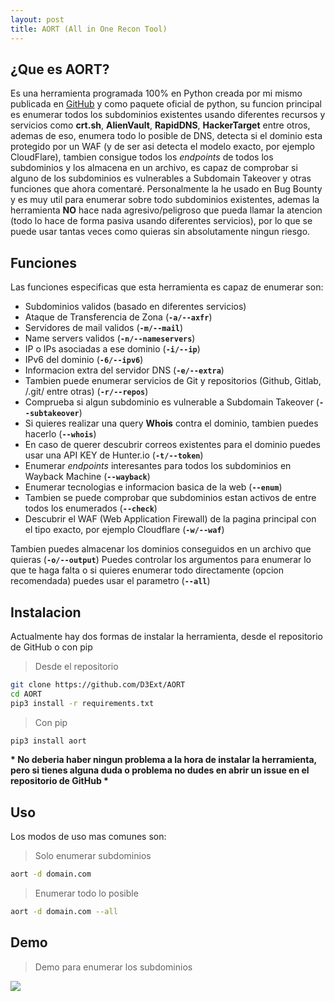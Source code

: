 ```yaml
---
layout: post
title: AORT (All in One Recon Tool)
---
```


## ¿Que es AORT?
Es una herramienta programada 100% en Python creada por mi mismo publicada en [GitHub](https://github.com/D3Ext/AORT) y como paquete oficial de python, su funcion principal es enumerar todos los subdominios existentes usando diferentes recursos y servicios como **crt.sh**, **AlienVault**, **RapidDNS**, **HackerTarget** entre otros, ademas de eso, enumera todo lo posible de DNS, detecta si el dominio esta protegido por un WAF (y de ser asi detecta el modelo exacto, por ejemplo CloudFlare), tambien consigue todos los *endpoints* de todos los subdominios y los almacena en un archivo, es capaz de comprobar si alguno de los subdominios es vulnerables a Subdomain Takeover y otras funciones que ahora comentaré.
Personalmente la he usado en Bug Bounty y es muy util para enumerar sobre todo subdominios existentes, ademas la herramienta **NO** hace nada agresivo/peligroso que pueda llamar la atencion (todo lo hace de forma pasiva usando diferentes servicios), por lo que se puede usar tantas veces como quieras sin absolutamente ningun riesgo.

## Funciones

Las funciones especificas que esta herramienta es capaz de enumerar son:
- Subdominios validos (basado en diferentes servicios)
- Ataque de Transferencia de Zona (**`-a/--axfr`**)
- Servidores de mail validos (**`-m/--mail`**)
- Name servers validos (**`-n/--nameservers`**)
- IP o IPs asociadas a ese dominio (**`-i/--ip`**)
- IPv6 del dominio (**`-6/--ipv6`**)
- Informacion extra del servidor DNS (**`-e/--extra`**)
- Tambien puede enumerar servicios de Git y repositorios (Github, Gitlab, /.git/ entre otras) (**`-r/--repos`**)
- Comprueba si algun subdominio es vulnerable a Subdomain Takeover (**`--subtakeover`**)
- Si quieres realizar una query **Whois** contra el dominio, tambien puedes hacerlo (**`--whois`**) 
- En caso de querer descubrir correos existentes para el dominio puedes usar una API KEY  de Hunter.io (**`-t/--token`**)
- Enumerar *endpoints* interesantes para todos los subdominios en Wayback Machine (**`--wayback`**)
- Enumerar tecnologias e informacion basica de la web (**`--enum`**)
- Tambien se puede comprobar que subdominios estan activos de entre todos los enumerados (**`--check`**)
- Descubrir el WAF (Web Application Firewall) de la pagina principal con el tipo exacto, por ejemplo Cloudflare (**`-w/--waf`**)

Tambien puedes almacenar los dominios conseguidos en un archivo que quieras (**`-o/--output`**)
Puedes controlar los argumentos para enumerar lo que te haga falta o si quieres enumerar todo directamente (opcion recomendada) puedes usar el parametro (**`--all`**) 

## Instalacion

Actualmente hay dos formas de instalar la herramienta, desde el repositorio de GitHub o con pip

> Desde el repositorio
```sh
git clone https://github.com/D3Ext/AORT
cd AORT
pip3 install -r requirements.txt
```

> Con pip
```sh
pip3 install aort
```

**\* No deberia haber ningun problema a la hora de instalar la herramienta, pero si tienes alguna duda o problema no dudes en abrir un issue en el repositorio de GitHub \***

## Uso

Los modos de uso mas comunes son:

> Solo enumerar subdominios
```sh
aort -d domain.com
```

> Enumerar todo lo posible
```sh
aort -d domain.com --all
```

## Demo

> Demo para enumerar los subdominios

<img src="https://raw.githubusercontent.com/D3Ext/AORT/main/demo.png">

